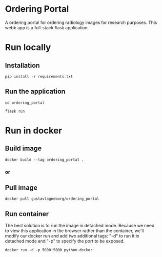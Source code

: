 # Ordering Portal
A ordering portal for ordering radiology images for research purposes. This webb app is a full-stack flask application.

# Run locally
## Installation
`pip install -r requirements.txt`

## Run the application
`cd ordering_portal`

`flask run`

# Run in docker

## Build image
`docker build --tag ordering_portal .`

### or

## Pull image
`docker pull gustavlagneborg/ordering_portal`

## Run container
The best solution is to run the image in detached mode. Because we need to view this application in the browser rather than the container, we'll modify our docker run and add two additional tags: "-d" to run it in detached mode and "-p" to specify the port to be exposed. 

`docker run -d -p 5000:5000 python-docker`